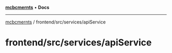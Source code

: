 [**mcbcmernts**](../../../../README.md) • **Docs**

---

[mcbcmernts](../../../../modules.md) / frontend/src/services/apiService

# frontend/src/services/apiService
